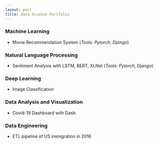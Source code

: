 ```yaml
---
layout: post
title: Data Science Portfolio
---
```



### Machine Learning


* Movie Recommendation System (*Tools: Pytorch, Django*)


### Natural Language Processing


* Sentiment Analysis with LSTM, BERT, XLNet (*Tools: Pytorch, Django*)

### Deep Learning


* Image Classification



### Data Analysis and Visualization


* Covid-19 Dashboard with Dash


### Data Engineering

* ETL pipeline of US immigration in 2016
